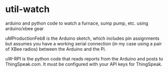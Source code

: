 util-watch
==========

arduino and python code to watch a furnace, sump pump, etc. using arduino/xbee gear

uMProductionFeb8 is the Arduino sketch, which includes pin assignments but assumes you have
a working serial connection (in my case using a pair of XBee radios) between the Arduino and the Pi.

uW-RPI is the python code that reads reports from the Arduino and posts to ThingSpeak.com.  It must
be configured with your API keys for ThingSpeak.
